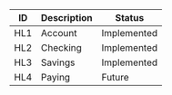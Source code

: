 ID |  Description                 | Status  |  
-------|------------------------|------|
HL1 | Account       |Implemented   |
HL2 | Checking       |Implemented   |
HL3 | Savings   |Implemented   |
HL4 | Paying   | Future   |
